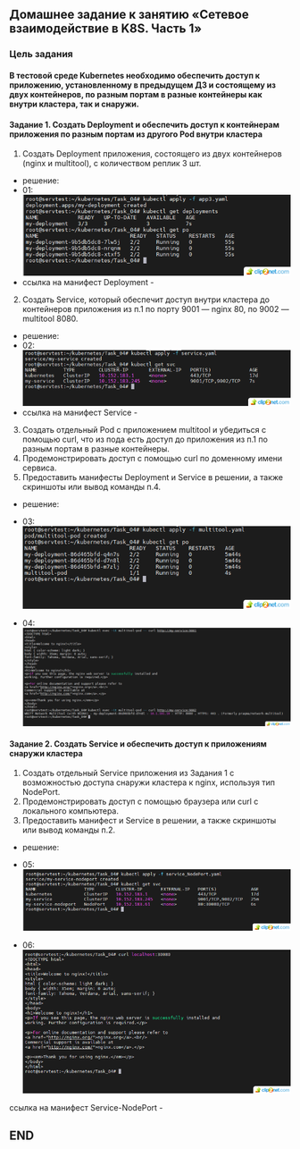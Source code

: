 ## Домашнее задание к занятию «Сетевое взаимодействие в K8S. Часть 1»

### Цель задания 
#### В тестовой среде Kubernetes необходимо обеспечить доступ к приложению, установленному в предыдущем ДЗ и состоящему из двух контейнеров, по разным портам в разные контейнеры как внутри кластера, так и снаружи.



#### Задание 1. Создать Deployment и обеспечить доступ к контейнерам приложения по разным портам из другого Pod внутри кластера
1. Создать Deployment приложения, состоящего из двух контейнеров (nginx и multitool), с количеством реплик 3 шт.
* решение:
* 01: ![01](img/01.png)
* ссылка на манифест Deployment - 
2. Создать Service, который обеспечит доступ внутри кластера до контейнеров приложения из п.1 по порту 9001 — nginx 80, по 9002 — multitool 8080.
* решение:
* 02: ![02](img/02.png)
* ссылка на манифест Service -
3. Создать отдельный Pod с приложением multitool и убедиться с помощью curl, что из пода есть доступ до приложения из п.1 по разным портам в разные контейнеры.
4. Продемонстрировать доступ с помощью curl по доменному имени сервиса.
5. Предоставить манифесты Deployment и Service в решении, а также скриншоты или вывод команды п.4.
* решение:
* 03: ![03](img/03.png)



* 04: ![04](img/04.png)



#### Задание 2. Создать Service и обеспечить доступ к приложениям снаружи кластера
1. Создать отдельный Service приложения из Задания 1 с возможностью доступа снаружи кластера к nginx, используя тип NodePort.
2. Продемонстрировать доступ с помощью браузера или curl с локального компьютера.
3. Предоставить манифест и Service в решении, а также скриншоты или вывод команды п.2.
* решение:
* 05: ![05](img/05.png)


* 06: ![06](img/06.png)

ссылка на манифест Service-NodePort - 

## END